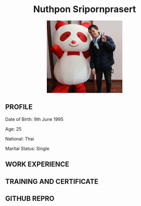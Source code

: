 
<h1 align="center">Nuthpon Sripornprasert</h1>
<p align="center">
<img src="/picture/29314707_1726010667442216_1047016552009145206_n.jpg" alt="drawing" width="240" height="230"/>
</p>

<h2>PROFILE</h2>
<p>Date of Birth: 9th June 1995</p>
<p>Age: 25</p>
<p>National: Thai</p>
<p>Marital Status: Single</p>

<h2>WORK EXPERIENCE</h2>

<h2>TRAINING AND CERTIFICATE</h2>

<h2>GITHUB REPRO</h2>